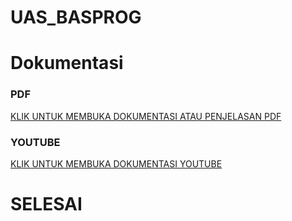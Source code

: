 # UAS_BASPROG
# Dokumentasi
### PDF 
[KLIK UNTUK MEMBUKA DOKUMENTASI ATAU PENJELASAN PDF](https://drive.google.com/file/d/1sSNiuldme0m4qL7--fRu9VFQ8oQ-qEof/view)
### YOUTUBE 
[KLIK UNTUK MEMBUKA DOKUMENTASI YOUTUBE](https://youtu.be/N7yf3fOWMCs)
# SELESAI
